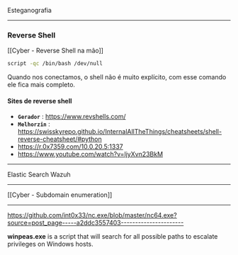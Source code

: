 Esteganografia


---
### Reverse Shell
[[Cyber - Reverse Shell na mão]]

```sh
script -qc /bin/bash /dev/null
```
Quando nos conectamos, o shell não é muito explícito, com esse comando ele fica mais completo.

#### Sites de reverse shell
- **`Gerador`** : https://www.revshells.com/
- **`Melhorzin`** : https://swisskyrepo.github.io/InternalAllTheThings/cheatsheets/shell-reverse-cheatsheet/#python
- https://r.0x7359.com/10.0.20.5:1337
- https://www.youtube.com/watch?v=ljyXvn23BkM

---
Elastic Search
Wazuh

---

[[Cyber - Subdomain enumeration]]

---

https://github.com/int0x33/nc.exe/blob/master/nc64.exe?source=post_page-----a2ddc3557403----------------------

**winpeas.exe** is a script that will search for all possible paths to escalate privileges on Windows hosts.